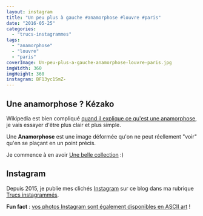 ```yaml
---
layout: instagram
title: "Un peu plus à gauche #anamorphose #louvre #paris"
date: "2016-05-25"
categories: 
  - "trucs-instagrammes"
tags: 
  - "anamorphose"
  - "louvre"
  - "paris"
coverImage: Un-peu-plus-a-gauche-anamorphose-louvre-paris.jpg
imgWidth: 360
imgHeight: 360
instagram: BF13yc1SmZ-
---
```


## Une anamorphose ? Kézako 

Wikipedia est bien compliqué [quand il explique ce qu'est une anamorphose](https://fr.wikipedia.org/wiki/Anamorphose), je vais essayer d'être plus clair et plus simple.

Une **Anamorphose** est une image déformée qu'on ne peut réellement "voir" qu'en se plaçant en un point précis.

Je commence à en avoir [Une belle collection](/tag/anamorphose/) :)

## Instagram

Depuis 2015, je publie mes clichés [Instagram](https://www.instagram.com/zemoko/) sur ce blog dans ma rubrique [Trucs instagrammés](/category/trucs-pris-en-photos/trucs-instagrammes/).

**Fun fact** : [vos photos Instagram sont également disponibles en ASCII art](/2016/01/le-saviez-tu-instagram-en-ascii-art/) !
